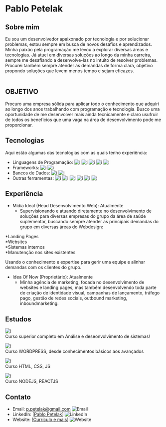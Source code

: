 # Pablo Petelak



## Sobre mim

Eu sou um desenvolvedor apaixonado por tecnologia e por solucionar problemas, estou sempre em busca de novos desafios e aprendizados. </br>
Minha paixão pela programação me levou a explorar diversas áreas e tecnologias.
Já atuei em diversas soluções ao longo da minha carreira, sempre me desafiando a desenvolve-las no intuito de resolver problemas.</br>
Procurei também sempre atender as demandas de forma clara, objetivo propondo soluções que levem menos tempo e sejam eficazes.
</br>
</br>

## OBJETIVO

Procuro uma empresa sólida para aplicar todo o conhecimento que adquiri ao longo dos anos trabalhando com programação e tecnologia. Busco uma oportunidade de me desenvolver mais ainda tecnicamente e claro usufruir de todos os beneficios que uma vaga na área de desenvolvimento pode me proporcionar.


## Tecnologias

Aqui estão algumas das tecnologias com as quais tenho experiência:

- Linguagens de Programação: ![i](https://img.shields.io/badge/JS-%2300f.svg) ![i](https://img.shields.io/badge/JAVA-%2300f.svg) ![i](https://img.shields.io/badge/NODEJS-%2300f.svg) ![i](https://img.shields.io/badge/PHP-%2300f.svg) ![i](https://img.shields.io/badge/REACTJS-%2300f.svg)
- Frameworks: ![i](https://img.shields.io/badge/BOOTSTRAP-%23ff69b4.svg) ![i](https://img.shields.io/badge/TAIWIND-%23ff69b4.svg)
- Bancos de Dados: ![i](https://img.shields.io/badge/MySQL-%23008080.svg) ![i](https://img.shields.io/badge/ORACLE-%23008080.svg)
- Outras ferramentas: ![i](https://img.shields.io/badge/Scrum-%23ff6347.svg) ![i](https://img.shields.io/badge/Wordpress-%23ff6347.svg) ![i](https://img.shields.io/badge/HOSPEDAGENS-%23ff6347.svg) ![i](https://img.shields.io/badge/SERVIDORES-%23ff6347.svg) ![i](https://img.shields.io/badge/EMAILS-%23ff6347.svg) ![i](https://img.shields.io/badge/LINUX-%23ff6347.svg)

## Experiência

- Mídia Ideal (Head Desenvolvimento Web): Atualmente
  - Supervisionando e atuando diretamente no desenvolvimento de soluções para diversas empresas do grupo da área de saúde suplementar, buscando sempre atender as principais demandas do grupo em diversas áreas do Webdesign:

*Landing Pages </br>
*Websites </br>
*Sistemas internos </br>
*Manutenção nos sites existentes </br>

Usando o conhecimento e expertise para gerir uma equipe e alinhar demandas com os clientes do grupo.

- Idea Of Now (Proprietário): Atualmente
  - Minha agência de marketing, focada no desenvolvimento de websites e landing pages, mas também desenvolvendo toda parte de criação de identidade visual, campanhas de lançamento, tráfego pago, gestão de redes sociais, outbound marketing, inboundmarketing.

## Estudos

![i](https://img.shields.io/badge/UNIBRASIL-%23008080.svg)</BR>
Curso superior completo em Análise e deseonvolvimento de sistemas!

![i](https://img.shields.io/badge/YOUTUBE-%23008080.svg)</BR>
Curso WORDPRESS, desde conhecimentos básicos aos avançados

![i](https://img.shields.io/badge/CURSO%20EM%20VÍDEO-%23008080.svg)</BR>
Curso HTML, CSS, JS

![i](https://img.shields.io/badge/ROCKSEAT-%23008080.svg)</BR>
Curso NODEJS, REACTJS




## Contato

- Email: p.petelak@gmail.com ![Email](https://img.shields.io/badge/-Email-%23ffcc66.svg)
- LinkedIn: [[Pablo Petelak](https://br.linkedin.com/in/pablopetelak)] ![LinkedIn](https://img.shields.io/badge/-LinkedIn-%230077b5.svg)
- Website: [[Currículo e mais](https://pablopetelak.com)] ![Website](https://img.shields.io/badge/-Website-%231aaf5d.svg)
